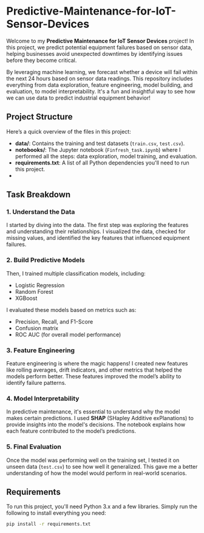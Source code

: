 # Predictive-Maintenance-for-IoT-Sensor-Devices


Welcome to my **Predictive Maintenance for IoT Sensor Devices** project! In this project, we predict potential equipment failures based on sensor data, helping businesses avoid unexpected downtimes by identifying issues before they become critical.

By leveraging machine learning, we forecast whether a device will fail within the next 24 hours based on sensor data readings. This repository includes everything from data exploration, feature engineering, model building, and evaluation, to model interpretability. It's a fun and insightful way to see how we can use data to predict industrial equipment behavior!

##  Project Structure

Here’s a quick overview of the files in this project:

- **data/**: Contains the training and test datasets (`train.csv`, `test.csv`).
- **notebooks/**: The Jupyter notebook (`Finfresh_task.ipynb`) where I performed all the steps: data exploration, model training, and evaluation.
- **requirements.txt**: A list of all Python dependencies you'll need to run this project.
-

## Task Breakdown

### 1. **Understand the Data**
I started by diving into the data. The first step was exploring the features and understanding their relationships. I visualized the data, checked for missing values, and identified the key features that influenced equipment failures.

### 2. **Build Predictive Models**
Then, I trained multiple classification models, including:
- Logistic Regression
- Random Forest
- XGBoost

I evaluated these models based on metrics such as:
- Precision, Recall, and F1-Score
- Confusion matrix
- ROC AUC (for overall model performance)

### 3. **Feature Engineering**
Feature engineering is where the magic happens! I created new features like rolling averages, drift indicators, and other metrics that helped the models perform better. These features improved the model’s ability to identify failure patterns.

### 4. **Model Interpretability**
In predictive maintenance, it's essential to understand why the model makes certain predictions. I used **SHAP** (SHapley Additive exPlanations) to provide insights into the model's decisions. The notebook explains how each feature contributed to the model’s predictions.

### 5. **Final Evaluation**
Once the model was performing well on the training set, I tested it on unseen data (`test.csv`) to see how well it generalized. This gave me a better understanding of how the model would perform in real-world scenarios.

##  Requirements

To run this project, you'll need Python 3.x and a few libraries. Simply run the following to install everything you need:

```bash
pip install -r requirements.txt
